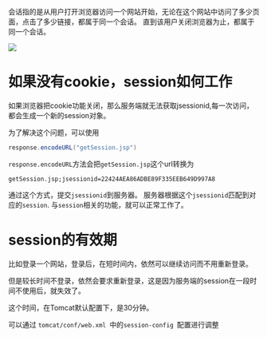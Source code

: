 会话指的是从用户打开浏览器访问一个网站开始，无论在这个网站中访问了多少页面，点击了多少链接，都属于同一个会话。 直到该用户关闭浏览器为止，都属于同一个会话。

![](../../../images/Session.png)

# 如果没有cookie，session如何工作

如果浏览器把cookie功能关闭，那么服务端就无法获取jsessionid,每一次访问，都会生成一个新的session对象。

为了解决这个问题，可以使用
~~~java
response.encodeURL("getSession.jsp")
~~~

`response.encodeURL`方法会把`getSession.jsp`这个url转换为
~~~url
getSession.jsp;jsessionid=22424AEA86ADBE89F335EEB649D997A8
~~~
通过这个方式，提交`jsessionid`到服务器。 服务器根据这个`jsessionid`匹配到对应的`session`. 与`session`相关的功能，就可以正常工作了。

# session的有效期
比如登录一个网站，登录后，在短时间内，依然可以继续访问而不用重新登录。

但是较长时间不登录，依然会要求重新登录，这是因为服务端的session在一段时间不使用后，就失效了。

这个时间，在Tomcat默认配置下，是30分钟。

可以通过 `tomcat/conf/web.xml `中的`session-config `配置进行调整